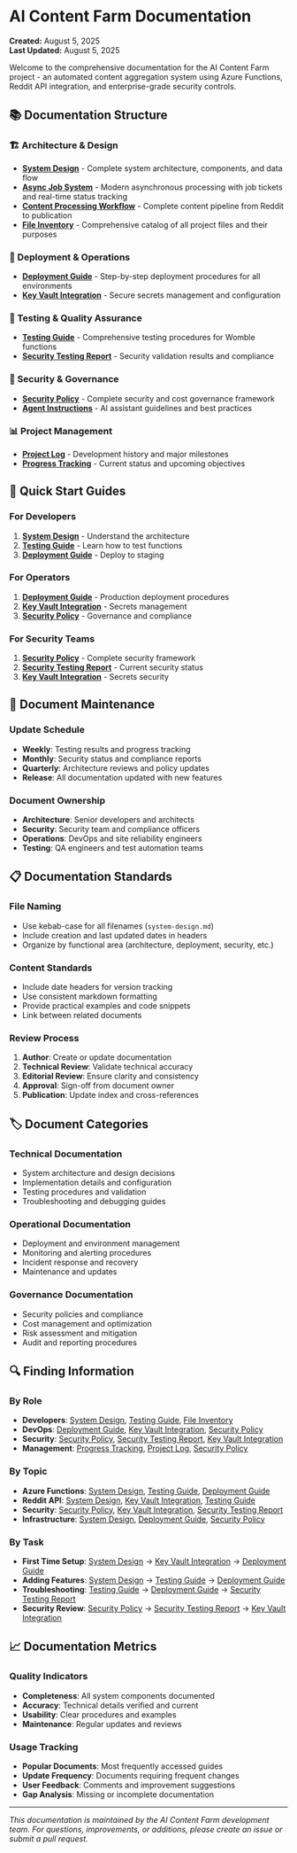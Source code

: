 # AI Content Farm Documentation

**Created:** August 5, 2025  
**Last Updated:** August 5, 2025

Welcome to the comprehensive documentation for the AI Content Farm project - an automated content aggregation system using Azure Functions, Reddit API integration, and enterprise-grade security controls.

## 📚 Documentation Structure

### 🏗️ Architecture & Design
- **[System Design](system-design.md)** - Complete system architecture, components, and data flow
- **[Async Job System](async-job-system.md)** - Modern asynchronous processing with job tickets and real-time status tracking
- **[Content Processing Workflow](content-processing-workflow.md)** - Complete content pipeline from Reddit to publication
- **[File Inventory](file-inventory.md)** - Comprehensive catalog of all project files and their purposes

### 🚀 Deployment & Operations  
- **[Deployment Guide](deployment-guide.md)** - Step-by-step deployment procedures for all environments
- **[Key Vault Integration](key-vault-integration.md)** - Secure secrets management and configuration

### 🧪 Testing & Quality Assurance
- **[Testing Guide](testing-guide.md)** - Comprehensive testing procedures for Womble functions
- **[Security Testing Report](security-testing-report.md)** - Security validation results and compliance

### 🔐 Security & Governance
- **[Security Policy](security-policy.md)** - Complete security and cost governance framework
- **[Agent Instructions](agent-instructions.md)** - AI assistant guidelines and best practices

### 📊 Project Management
- **[Project Log](project-log.md)** - Development history and major milestones
- **[Progress Tracking](progress-tracking.md)** - Current status and upcoming objectives

## 🎯 Quick Start Guides

### For Developers
1. **[System Design](system-design.md)** - Understand the architecture
2. **[Testing Guide](testing-guide.md)** - Learn how to test functions
3. **[Deployment Guide](deployment-guide.md)** - Deploy to staging

### For Operators  
1. **[Deployment Guide](deployment-guide.md)** - Production deployment procedures
2. **[Key Vault Integration](key-vault-integration.md)** - Secrets management
3. **[Security Policy](security-policy.md)** - Governance and compliance

### For Security Teams
1. **[Security Policy](security-policy.md)** - Complete security framework
2. **[Security Testing Report](security-testing-report.md)** - Current security status
3. **[Key Vault Integration](key-vault-integration.md)** - Secrets security

## 🔄 Document Maintenance

### Update Schedule
- **Weekly**: Testing results and progress tracking
- **Monthly**: Security status and compliance reports  
- **Quarterly**: Architecture reviews and policy updates
- **Release**: All documentation updated with new features

### Document Ownership
- **Architecture**: Senior developers and architects
- **Security**: Security team and compliance officers
- **Operations**: DevOps and site reliability engineers
- **Testing**: QA engineers and test automation teams

## 📋 Documentation Standards

### File Naming
- Use kebab-case for all filenames (`system-design.md`)
- Include creation and last updated dates in headers
- Organize by functional area (architecture, deployment, security, etc.)

### Content Standards
- Include date headers for version tracking
- Use consistent markdown formatting
- Provide practical examples and code snippets
- Link between related documents

### Review Process
1. **Author**: Create or update documentation
2. **Technical Review**: Validate technical accuracy
3. **Editorial Review**: Ensure clarity and consistency
4. **Approval**: Sign-off from document owner
5. **Publication**: Update index and cross-references

## 🏷️ Document Categories

### Technical Documentation
- System architecture and design decisions
- Implementation details and configuration
- Testing procedures and validation
- Troubleshooting and debugging guides

### Operational Documentation  
- Deployment and environment management
- Monitoring and alerting procedures
- Incident response and recovery
- Maintenance and updates

### Governance Documentation
- Security policies and compliance
- Cost management and optimization
- Risk assessment and mitigation
- Audit and reporting procedures

## 🔍 Finding Information

### By Role
- **Developers**: [System Design](system-design.md), [Testing Guide](testing-guide.md), [File Inventory](file-inventory.md)
- **DevOps**: [Deployment Guide](deployment-guide.md), [Key Vault Integration](key-vault-integration.md), [Security Policy](security-policy.md)
- **Security**: [Security Policy](security-policy.md), [Security Testing Report](security-testing-report.md), [Key Vault Integration](key-vault-integration.md)
- **Management**: [Progress Tracking](progress-tracking.md), [Project Log](project-log.md), [Security Policy](security-policy.md)

### By Topic
- **Azure Functions**: [System Design](system-design.md), [Testing Guide](testing-guide.md), [Deployment Guide](deployment-guide.md)
- **Reddit API**: [System Design](system-design.md), [Key Vault Integration](key-vault-integration.md), [Testing Guide](testing-guide.md)
- **Security**: [Security Policy](security-policy.md), [Key Vault Integration](key-vault-integration.md), [Security Testing Report](security-testing-report.md)
- **Infrastructure**: [System Design](system-design.md), [Deployment Guide](deployment-guide.md), [Security Policy](security-policy.md)

### By Task
- **First Time Setup**: [System Design](system-design.md) → [Key Vault Integration](key-vault-integration.md) → [Deployment Guide](deployment-guide.md)
- **Adding Features**: [System Design](system-design.md) → [Testing Guide](testing-guide.md) → [Deployment Guide](deployment-guide.md)
- **Troubleshooting**: [Testing Guide](testing-guide.md) → [Deployment Guide](deployment-guide.md) → [Security Testing Report](security-testing-report.md)
- **Security Review**: [Security Policy](security-policy.md) → [Security Testing Report](security-testing-report.md) → [Key Vault Integration](key-vault-integration.md)

## 📈 Documentation Metrics

### Quality Indicators
- **Completeness**: All system components documented
- **Accuracy**: Technical details verified and current
- **Usability**: Clear procedures and examples
- **Maintenance**: Regular updates and reviews

### Usage Tracking
- **Popular Documents**: Most frequently accessed guides
- **Update Frequency**: Documents requiring frequent changes
- **User Feedback**: Comments and improvement suggestions
- **Gap Analysis**: Missing or incomplete documentation

---

*This documentation is maintained by the AI Content Farm development team. For questions, improvements, or additions, please create an issue or submit a pull request.*
